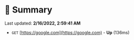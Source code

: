 # 📖 Summary
Last updated: **2/16/2022, 2:59:41 AM**

- `GET` [https://google.com](https://google.com) - **Up** (136ms)
